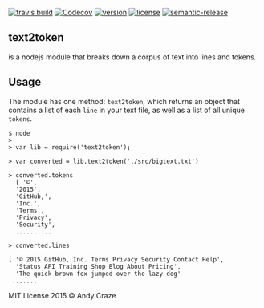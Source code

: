 [![travis build](https://img.shields.io/travis/accraze/text2token.svg)](https://travis-ci.org/accraze/text2token)
[![Codecov](https://img.shields.io/codecov/c/github/accraze/text2token.svg)](https://codecov.io/github/accraze/text2token)
[![version](https://img.shields.io/npm/v/text2token.svg)](https://www.npmjs.com/package/text2token)
[![license](https://img.shields.io/npm/l/text2token.svg)](https://www.npmjs.com/package/text2token)
[![semantic-release](https://img.shields.io/badge/%20%20%F0%9F%93%A6%F0%9F%9A%80-semantic--release-e10079.svg)](https://github.com/semantic-release/semantic-release)

## text2token
is a nodejs module that breaks down a corpus of text into lines and tokens.

## Usage
The module has one method: `text2token`, which returns an object that contains a list of each `line` in your text file, as well as a list of all unique `tokens`.
```
$ node
> 
> var lib = require('text2token');

> var converted = lib.text2token('./src/bigtext.txt')

> converted.tokens
  [ '©',
  '2015',
  'GitHub,',
  'Inc.',
  'Terms',
  'Privacy',
  'Security',
  ..........

> converted.lines

[ '© 2015 GitHub, Inc. Terms Privacy Security Contact Help',
  'Status API Training Shop Blog About Pricing',
  'The quick brown fox jumped over the lazy dog'
 .......
```

MIT License 2015 © Andy Craze
